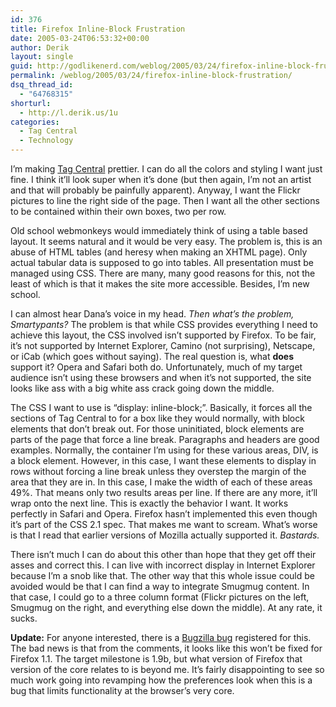 ```yaml
---
id: 376
title: Firefox Inline-Block Frustration
date: 2005-03-24T06:53:32+00:00
author: Derik
layout: single
guid: http://godlikenerd.com/weblog/2005/03/24/firefox-inline-block-frustration/
permalink: /weblog/2005/03/24/firefox-inline-block-frustration/
dsq_thread_id:
  - "64768315"
shorturl:
  - http://l.derik.us/1u
categories:
  - Tag Central
  - Technology
---
```

I&#8217;m making [Tag Central](/tagcentral/) prettier. I can do all the colors and styling I want just fine. I think it&#8217;ll look super when it&#8217;s done (but then again, I&#8217;m not an artist and that will probably be painfully apparent). Anyway, I want the Flickr pictures to line the right side of the page. Then I want all the other sections to be contained within their own boxes, two per row.

Old school webmonkeys would immediately think of using a table based layout. It seems natural and it would be very easy. The problem is, this is an abuse of HTML tables (and heresy when making an XHTML page). Only actual tabular data is supposed to go into tables. All presentation must be managed using CSS. There are many, many good reasons for this, not the least of which is that it makes the site more accessible. Besides, I&#8217;m new school.

I can almost hear Dana&#8217;s voice in my head. _Then what&#8217;s the problem, Smartypants?_ The problem is that while CSS provides everything I need to achieve this layout, the CSS involved isn&#8217;t supported by Firefox. To be fair, it&#8217;s not supported by Internet Explorer, Camino (not surprising), Netscape, or iCab (which goes without saying). The real question is, what **does** support it? Opera and Safari both do. Unfortunately, much of my target audience isn&#8217;t using these browsers and when it&#8217;s not supported, the site looks like ass with a big white ass crack going down the middle.

The CSS I want to use is &#8220;display: inline-block;&#8221;. Basically, it forces all the sections of Tag Central to for a box like they would normally, with block elements that don&#8217;t break out. For those uninitiated, block elements are parts of the page that force a line break. Paragraphs and headers are good examples. Normally, the container I&#8217;m using for these various areas, DIV, is a block element. However, in this case, I want these elements to display in rows without forcing a line break unless they overstep the margin of the area that they are in. In this case, I make the width of each of these areas 49%. That means only two results areas per line. If there are any more, it&#8217;ll wrap onto the next line. This is exactly the behavior I want. It works perfectly in Safari and Opera. Firefox hasn&#8217;t implemented this even though it&#8217;s part of the CSS 2.1 spec. That makes me want to scream. What&#8217;s worse is that I read that earlier versions of Mozilla actually supported it. _Bastards._

There isn&#8217;t much I can do about this other than hope that they get off their asses and correct this. I can live with incorrect display in Internet Explorer because I&#8217;m a snob like that. The other way that this whole issue could be avoided would be that I can find a way to integrate Smugmug content. In that case, I could go to a three column format (Flickr pictures on the left, Smugmug on the right, and everything else down the middle). At any rate, it sucks.

**Update:** For anyone interested, there is a [Bugzilla bug](https://bugzilla.mozilla.org/show_bug.cgi?id=9458) registered for this. The bad news is that from the comments, it looks like this won&#8217;t be fixed for Firefox 1.1. The target milestone is 1.9b, but what version of Firefox that version of the core relates to is beyond me. It&#8217;s fairly disappointing to see so much work going into revamping how the preferences look when this is a bug that limits functionality at the browser&#8217;s very core.